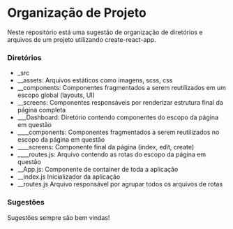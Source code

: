 # Organização de Projeto

Neste repositório está uma sugestão de organização de diretórios e arquivos de um projeto utilizando create-react-app.

### Diretórios

- _src
- __assets: Arquivos estáticos como imagens, scss, css
- __components: Componentes fragmentados a serem reutilizados em um escopo global (layouts, UI)
- __screens: Componentes responsáveis por renderizar estrutura final da página completa
- ___Dashboard: Diretório contendo componentes do escopo da página em questão
- ____components: Componentes fragmentados a serem reutilizados no escopo da página em questão
- ____screens: Componente final da página (index, edit, create)
- ____routes.js: Arquivo contendo as rotas do escopo da página em questão
- __App.js: Componente de container de toda a aplicação
- __index.js Inicializador da aplicação
- __routes.js Arquivo responsável por agrupar todos os arquivos de rotas


### Sugestões

Sugestões sempre são bem vindas!
